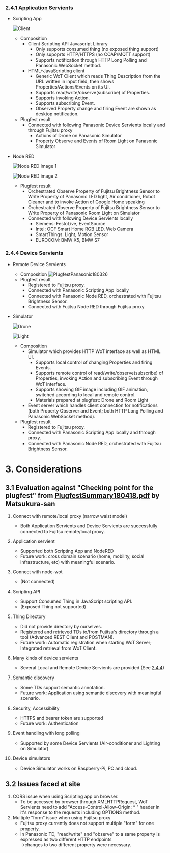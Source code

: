 ### 2.4.1 Application Servients
- Scripting App

    ![Client](images/panasonic_client_light.png)

    - Composition
        - Client Scripting API Javascript Library
          - Only supports consumed thing (no exposed thing support)
          - Only supoprts HTTP/HTTPS (no COAP/MQTT support)
          - Supports notification through HTTP Long Polling and Panasonic WebSocket method.
        - HTML+JavaScripting client
          - Generic WoT Client which reads Thing Description from the URL written in input field, then shows Properties/Actions/Events on its UI.
          - Supports read/write/observe(subscribe) of Properties.
          - Supports invoking Action.
          - Supports subscribing Event.
          - Observed Property change and firing Event are shown as desktop notification.
    - Plugfest result
        - Connected with following Panasonic Device Servients locally and through Fujitsu proxy
          - Actions of Drone on Panasonic Simulator
          - Property Observe and Events of Room Light on Panasonic Simulator

- Node RED

    ![Node RED image 1](images/panasonic_nodered_1.png)  

    ![Node RED image 2](images/panasonic_nodered_2.png)

    - Plugfest result
        - Orchestrated Observe Property of Fujitsu Brightness Sensor to Write Property of Panasonic LED light, Air conditioner, Robot Cleaner and to invoke Action of Google Home speaking
        - Orchestrated Observe Property of Fujitsu Brightness Sensor to Write Property of Panasonic Room Light on Simulator
        - Connected with following Device Servients locally
          - Siemens: FestoLive, EventSource
          - Intel: OCF Smart Home RGB LED, Web Camera
          - SmartThings: Light, Motion Sensor
          - EUROCOM: BMW X5, BMW S7

### 2.4.4 Device Servients
- Remote Device Servients  
    - Composition
        ![PlugfestPanasonic180326](images/PlugfestPanasonic180326.png)
    - Plugfest result
        - Registered to Fujitsu proxy.
        - Connected with Panasonic Scripting App locally
        - Connected with Panasonic Node RED, orchestrated with Fujitsu Brightness Sensor.
        - Connected with Fujitsu Node RED through Fujitsu proxy
- Simulator

    ![Drone](images/panasonic_simulator_drone.png)

    ![Light](images/panasonic_simulator_light.png)

    - Composition
        - Simulator which provides HTTP WoT interface as well as HTML UI.
          - Supports local control of changing Properties and firing Events.
          - Supports remote control of read/write/observe(subscribe) of Properties, invoking Action and subscribing Event through WoT interface.
          - Supports showing GIF image including GIF animation, switched according to local and remote control.
          - Materials prepared at plugfest: Drone and Room Light
        - Event server which handles client connection for notifications (both Property Observer and Event; both HTTP Long Polling and Panasonic WebSocket method).
    - Plugfest result
        - Registered to Fujitsu proxy.
        - Connected with Panasonic Scripting App locally and through proxy.
        - Connected with Panasonic Node RED, orchestrated with Fujitsu Brightness Sensor.

# 3. Considerations
## 3.1 Evaluation against "Checking point for the plugfest" from [PlugfestSummary180418.pdf](https://github.com/w3c/wot/blob/master/plugfest/2018-prague/docs/PlugfestSummary180418.pdf) by Matsukura-san

1. Connect with remote/local proxy (narrow waist model)
    - Both Application Servients and Device Servients are successfully connected to Fujitsu remote/local proxy.

2. Application servient
    - Supported both Scripting App and NodeRED
    - Future work: cross domain scenario (home, mobility, social infrastructure, etc) with meaningful scenario.

3. Connect with node-wot
    - (Not connected)

4. Scripting API
    - Support Consumed Thing in JavaScript scripting API.
    - (Exposed Thing not supported)

5. Thing Directory
    - Did not provide directory by ourselves.
    - Registered and retrieved TDs to/from Fujitsu's directory through a tool (Advanced REST Client and POSTMAN).
    - Future work: Automatic registration when starting WoT Server; Integrated retrieval from WoT Client.

6. Many kinds of device servients
    - Several Local and Remote Device Servients are provided (See [2.4.4](result-panasonic.md#244-device-servients))

7. Semantic discovery
    - Some TDs support semantic annotation.
    - Future work: Application using semantic discovery with meaningful scenario.

8. Security, Accessibility
    - HTTPS and bearer token are supported
    - Future work: Authentication

9. Event handling with long polling
    - Supported by some Device Servients (Air-conditioner and Lighting on Simulator)

10. Device simulators
    - Device Simulator works on Raspberry-Pi, PC and cloud.

## 3.2 Issues faced at site
1. CORS issue when using Scripting app on browser.
    - To be accessed by browser through XMLHTTPRequest, WoT Servients need to add "Access-Control-Allow-Origin: * " header in it's response to the requests including OPTIONS method.
2. Multiple "form" issue when using Fujitsu proxy
    - Fujitsu proxy currently does not support multiple "form" for one property.
    - In Panasonic TD, "read/write" and "observe" to a same property is expressed as two different HTTP endpoints  
      ->changes to two different property were necessary.
